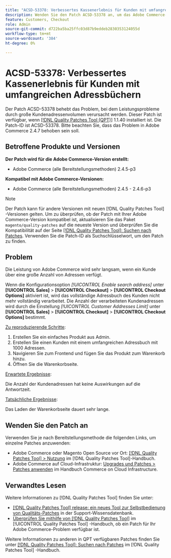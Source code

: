 ```yaml
---
title: "ACSD-53378: Verbessertes Kassenerlebnis für Kunden mit umfangreichen Adressbüchern"
description: Wenden Sie den Patch ACSD-53378 an, um das Adobe Commerce-Problem zu beheben, bei dem Leistungsprobleme durch große Kundenadressenvolumen verursacht werden.
feature: Customers, Checkout
role: Admin
source-git-commit: d722ba5ba25ffc03d87b9eddeb2830353124055d
workflow-type: tm+mt
source-wordcount: '384'
ht-degree: 0%

---
```


# ACSD-53378: Verbessertes Kassenerlebnis für Kunden mit umfangreichen Adressbüchern

Der Patch ACSD-53378 behebt das Problem, bei dem Leistungsprobleme durch große Kundenadressenvolumen verursacht werden. Dieser Patch ist verfügbar, wenn [[!DNL Quality Patches Tool (QPT)]](https://experienceleague.adobe.com/en/docs/commerce-knowledge-base/kb/announcements/commerce-announcements/magento-quality-patches-released-new-tool-to-self-serve-quality-patches) 1.1.40 installiert ist. Die Patch-ID ist ACSD-53378. Bitte beachten Sie, dass das Problem in Adobe Commerce 2.4.7 behoben sein soll.

## Betroffene Produkte und Versionen

**Der Patch wird für die Adobe Commerce-Version erstellt:**

* Adobe Commerce (alle Bereitstellungsmethoden) 2.4.5-p3

**Kompatibel mit Adobe Commerce-Versionen:**

* Adobe Commerce (alle Bereitstellungsmethoden) 2.4.5 - 2.4.6-p3

>[!NOTE]
>
>Der Patch kann für andere Versionen mit neuen [!DNL Quality Patches Tool] -Versionen gelten. Um zu überprüfen, ob der Patch mit Ihrer Adobe Commerce-Version kompatibel ist, aktualisieren Sie das Paket `magento/quality-patches` auf die neueste Version und überprüfen Sie die Kompatibilität auf der Seite [[!DNL Quality Patches Tool]: Suchen nach Patches](https://experienceleague.adobe.com/tools/commerce-quality-patches/index.html). Verwenden Sie die Patch-ID als Suchschlüsselwort, um den Patch zu finden.

## Problem

Die Leistung von Adobe Commerce wird sehr langsam, wenn ein Kunde über eine große Anzahl von Adressen verfügt.

Wenn die Konfigurationsoption *[!UICONTROL Enable search address]* unter **[!UICONTROL Sales]** > **[!UICONTROL Checkout]** > **[!UICONTROL Checkout Options]** aktiviert ist, wird das vollständige Adressbuch des Kunden nicht mehr vollständig verarbeitet. Die Anzahl der verarbeiteten Kundenadressen wird durch die Einstellung *[!UICONTROL Customer Addresses Limit]* unter **[!UICONTROL Sales]** > **[!UICONTROL Checkout]** > **[!UICONTROL Checkout Options]** bestimmt.

<u>Zu reproduzierende Schritte</u>:

1. Erstellen Sie ein einfaches Produkt aus Admin.
1. Erstellen Sie einen Kunden mit einem umfangreichen Adressbuch mit 1000 Adressen.
1. Navigieren Sie zum Frontend und fügen Sie das Produkt zum Warenkorb hinzu.
1. Öffnen Sie die Warenkorbseite.

<u>Erwartete Ergebnisse</u>:

Die Anzahl der Kundenadressen hat keine Auswirkungen auf die Antwortzeit.

<u>Tatsächliche Ergebnisse</u>:

Das Laden der Warenkorbseite dauert sehr lange.

## Wenden Sie den Patch an

Verwenden Sie je nach Bereitstellungsmethode die folgenden Links, um einzelne Patches anzuwenden:

* Adobe Commerce oder Magento Open Source vor Ort: [[!DNL Quality Patches Tool] > Nutzung](https://experienceleague.adobe.com/docs/commerce-operations/tools/quality-patches-tool/usage.html) im [!DNL Quality Patches Tool]-Handbuch.
* Adobe Commerce auf Cloud-Infrastruktur: [Upgrades und Patches > Patches anwenden](https://experienceleague.adobe.com/docs/commerce-cloud-service/user-guide/develop/upgrade/apply-patches.html) im Handbuch Commerce on Cloud Infrastructure.

## Verwandtes Lesen

Weitere Informationen zu [!DNL Quality Patches Tool] finden Sie unter:

* [[!DNL Quality Patches Tool] release: ein neues Tool zur Selbstbedienung von Qualitäts-Patches](https://experienceleague.adobe.com/en/docs/commerce-knowledge-base/kb/announcements/commerce-announcements/magento-quality-patches-released-new-tool-to-self-serve-quality-patches) in der Support-Wissensdatenbank.
* [Überprüfen Sie mithilfe von  [!DNL Quality Patches Tool]](/help/tools/quality-patches-tool/patches-available-in-qpt/check-patch-for-magento-issue-with-magento-quality-patches.md) im [!UICONTROL Quality Patches Tool] -Handbuch, ob ein Patch für Ihr Adobe Commerce-Problem verfügbar ist.


Weitere Informationen zu anderen in QPT verfügbaren Patches finden Sie unter [[!DNL Quality Patches Tool]: Suchen nach Patches](https://experienceleague.adobe.com/tools/commerce-quality-patches/index.html) im [!DNL Quality Patches Tool] -Handbuch.
